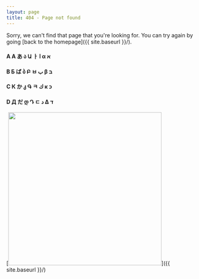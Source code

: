 ```yaml
---
layout: page
title: 404 - Page not found
---
```


Sorry, we can't find that page that you're looking for. You can try again by going [back to the homepage]({{ site.baseurl }}/).


#### A A あ ა Ա ㅏ ا α א
#### B Б ば ბ Բ ㅂ ب β ב
#### C К か კ Գ ㅋ ك κ כ
#### D Д だ დ Դ ㄷ د Δ ד

[<img src="{{ site.baseurl }}/images/404.png" alt="" style="width: 400px;"/>]({{ site.baseurl }}/)
